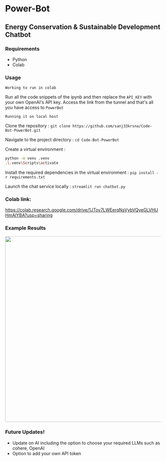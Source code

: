 # Power-Bot
## Energy Conservation & Sustainable Development Chatbot

### Requirements

* Python
* Colab

### Usage

```
Working to run in colab
```

Run all the code snippets of the ipynb and then replace the `API_KEY` with your own OpenAI's API key. Access the link from the tunnel and that's all you have access to `PowerBot`

```
Running it on local host
```
Clone the repository :
`git clone https://github.com/sanj33krsna/Code-Bot-PowerBot.git`

Navigate to the project directory :
`cd Code-Bot-PowerBot`

Create a virtual environment :
```bash
python -m venv .venv
.\.venv\Scripts\activate
```

Install the required dependencies in the virtual environment :
`pip install -r requirements.txt`

Launch the chat service locally :
`streamlit run chatbot.py`


### Colab link:

https://colab.research.google.com/drive/1JTov7LWEerqNsVybVQyeGLVHUHmAlYBA?usp=sharing

### Example Results
<p align = "center"> <img src="https://github.com/sanj33krsna/Code-Bot-PowerBot/blob/main/Demo/codebot.gif" width="600"> </p>

### Future Updates!

- Update on AI including the option to choose your required LLMs such as cohere, OpenAI
- Option to add your own API token

